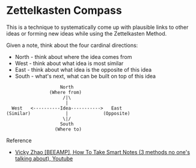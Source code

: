 # Zettelkasten Compass

This is a technique to systematically come up with plausible links to other ideas or forming new ideas while using the Zettelkasten Method.

Given a note, think about the four cardinal directions:

* North - think about where the idea comes from
* West - think about what idea is most similar
* East - think about what idea is the opposite of this idea
* South - what's next, what can be built on top of this idea

```
                    North
                (Where from)
                     /|\
                      |
  West   <----------Idea----------->   East
(Similar)             |             (Opposite)
                     \|/
                    South
                  (Where to)
```

Reference

* [Vicky Zhao [BEEAMP], How To Take Smart Notes (3 methods no one's talking about), Youtube](../20221207180410/README.md)
